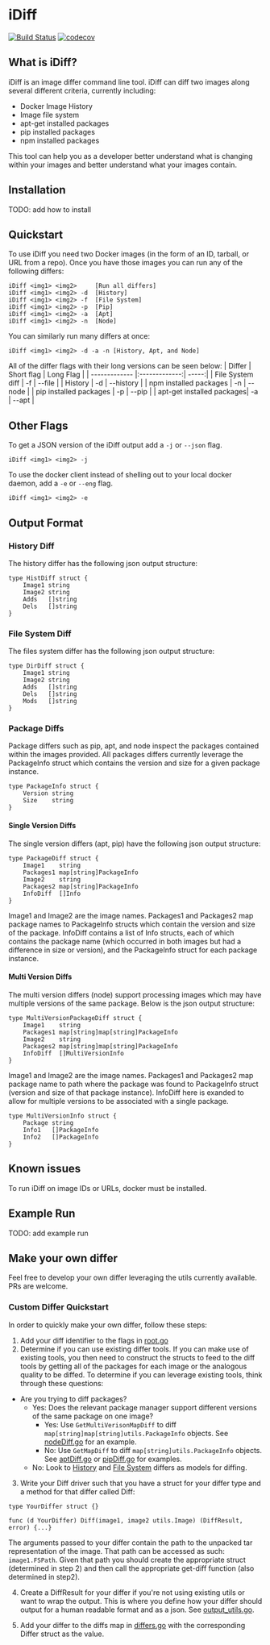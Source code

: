 # iDiff

[![Build
Status](https://travis-ci.org/GoogleCloudPlatform/runtimes-common.svg?branch=master)](https://travis-ci.org/GoogleCloudPlatform/runtimes-common)
[![codecov](https://codecov.io/gh/GoogleCloudPlatform/runtimes-common/branch/master/graph/badge.svg)](https://codecov.io/gh/GoogleCloudPlatform/runtimes-common)

## What is iDiff?

iDiff is an image differ command line tool.  iDiff can diff two images along several different criteria, currently including:
- Docker Image History
- Image file system
- apt-get installed packages
- pip installed packages
- npm installed packages

This tool can help you as a developer better understand what is changing within your images and better understand what your images contain.

## Installation

TODO: add how to install

## Quickstart

To use iDiff you need two Docker images (in the form of an ID, tarball, or URL from a repo).  Once you have those images you can run any of the following differs:

```
iDiff <img1> <img2>     [Run all differs]
iDiff <img1> <img2> -d  [History]
iDiff <img1> <img2> -f  [File System]
iDiff <img1> <img2> -p  [Pip]
iDiff <img1> <img2> -a  [Apt]
iDiff <img1> <img2> -n  [Node]
```

You can similarly run many differs at once:

```
iDiff <img1> <img2> -d -a -n [History, Apt, and Node]
```
All of the differ flags with their long versions can be seen below:
| Differ        | Short flag           | Long Flag  |
| ------------- |:-------------:| -----:|
| File System diff          | -f | --file |
| History                   | -d | --history |
| npm installed packages    | -n | --node |
| pip installed packages    | -p | --pip |
| apt-get installed packages| -a | --apt |




## Other Flags

To get a JSON version of the iDiff output add a `-j` or `--json` flag.

```iDiff <img1> <img2> -j```

To use the docker client instead of shelling out to your local docker daemon, add a `-e` or `--eng` flag.

```iDiff <img1> <img2> -e```


## Output Format

### History Diff

The history differ has the following json output structure:

```
type HistDiff struct {
	Image1 string
	Image2 string
	Adds   []string
	Dels   []string
}
```

### File System Diff

The files system differ has the following json output structure: 

```
type DirDiff struct {
	Image1 string
	Image2 string
	Adds   []string
	Dels   []string
	Mods   []string
}
```

### Package Diffs

Package differs such as pip, apt, and node inspect the packages contained within the images provided.  All packages differs currently leverage the PackageInfo struct which contains the version and size for a given package instance.

```
type PackageInfo struct {
	Version string
	Size    string
}
```

#### Single Version Diffs

The single version differs (apt, pip) have the following json output structure:

```
type PackageDiff struct {
	Image1    string
	Packages1 map[string]PackageInfo
	Image2    string
	Packages2 map[string]PackageInfo
	InfoDiff  []Info
}
```

Image1 and Image2 are the image names.  Packages1 and Packages2 map package names to PackageInfo structs which contain the version and size of the package.  InfoDiff contains a list of Info structs, each of which contains the package name (which occurred in both images but had a difference in size or version), and the PackageInfo struct for each package instance. 

#### Multi Version Diffs

The multi version differs (node) support processing images which may have multiple versions of the same package.  Below is the json output structure:

```
type MultiVersionPackageDiff struct {
	Image1    string
	Packages1 map[string]map[string]PackageInfo
	Image2    string
	Packages2 map[string]map[string]PackageInfo
	InfoDiff  []MultiVersionInfo
}
```

Image1 and Image2 are the image names.  Packages1 and Packages2 map package name to path where the package was found to PackageInfo struct (version and size of that package instance).  InfoDiff here is exanded to allow for multiple versions to be associated with a single package.

```
type MultiVersionInfo struct {
	Package string
	Info1   []PackageInfo
	Info2   []PackageInfo
}
```

## Known issues

To run iDiff on image IDs or URLs, docker must be installed.

## Example Run

TODO: add example run

 

## Make your own differ

Feel free to develop your own differ leveraging the utils currently available.  PRs are welcome.

### Custom Differ Quickstart

In order to quickly make your own differ, follow these steps:

1. Add your diff identifier to the flags in [root.go](https://github.com/GoogleCloudPlatform/runtimes-common/blob/ReadMe/iDiff/cmd/root.go)
2. Determine if you can use existing differ tools.  If you can make use of existing tools, you then need to construct the structs to feed to the diff tools by getting all of the packages for each image or the analogous quality to be diffed.  To determine if you can leverage existing tools, think through these questions:
- Are you trying to diff packages?
    - Yes: Does the relevant package manager support different versions of the same package on one image?
        - Yes: Use `GetMultiVerisonMapDiff` to diff `map[string]map[string]utils.PackageInfo` objects.  See [nodeDiff.go](https://github.com/GoogleCloudPlatform/runtimes-common/blob/master/iDiff/differs/nodeDiff.go#L33) for an example.
        -  No: Use `GetMapDiff` to diff `map[string]utils.PackageInfo` objects.  See [aptDiff.go](https://github.com/GoogleCloudPlatform/runtimes-common/blob/master/iDiff/differs/aptDiff.go#L29) or [pipDiff.go](https://github.com/GoogleCloudPlatform/runtimes-common/blob/master/iDiff/differs/pipDiff.go#L23) for examples. 
    - No: Look to [History](https://github.com/GoogleCloudPlatform/runtimes-common/blob/ReadMe/iDiff/differs/historyDiff.go) and [File System](https://github.com/GoogleCloudPlatform/runtimes-common/blob/ReadMe/iDiff/differs/fileDiff.go) differs as models for diffing.

3. Write your Diff driver such that you have a struct for your differ type and a method for that differ called Diff:

```
type YourDiffer struct {}

func (d YourDiffer) Diff(image1, image2 utils.Image) (DiffResult, error) {...}
```
The arguments passed to your differ contain the path to the unpacked tar representation of the image.  That path can be accessed as such: `image1.FSPath`.  Given that path you should create the appropriate struct (determined in step 2) and then call the appropriate get-diff function (also determined in step2).

4. Create a DiffResult for your differ if you're not using existing utils or want to wrap the output.  This is where you define how your differ should output for a human readable format and as a json.  See [output_utils.go](https://github.com/GoogleCloudPlatform/runtimes-common/blob/master/iDiff/utils/output_utils.go).

5. Add your differ to the diffs map in [differs.go](https://github.com/GoogleCloudPlatform/runtimes-common/blob/master/iDiff/differs/differs.go#L22) with the corresponding Differ struct as the value.






